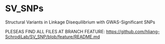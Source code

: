 # SV_SNPs
Structural Variants in Linkage Disequilibrium with GWAS-Significant SNPs

PLESEAS FIND ALL FILES AT BRANCH FEATURE: https://github.com/hliang-SchrodiLab/SV_SNP/blob/feature/README.md
